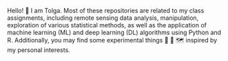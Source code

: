 Hello! :milky_way: I am Tolga. Most of these repositories are related to my class assignments, including remote sensing data analysis, manipulation, exploration of various statistical methods, as well as the application of machine learning (ML) and deep learning (DL) algorithms using Python and R. 
Additionally, you may find some experimental things :rocket: :robot: :world_map: inspired by my personal interests.
